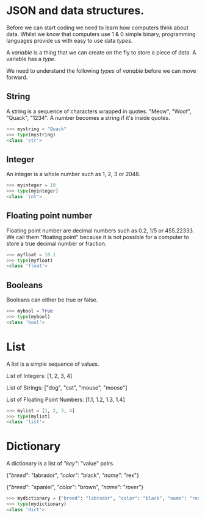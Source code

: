 # JSON and data structures.

Before we can start coding we need to learn how computers think about data. Whilst we know that computers use 1 & 0 simple binary, programming languages provide us with easy to use data *types*.

A *variable* is a thing that we can create on the fly to store a piece of data. A variable has a *type*.

We need to understand the following *types* of *variable* before we can move forward.

## String 

A string is a sequence of characters wrapped in quotes. "Meow", "Woof", "Quack", "1234". A number becomes a string if it's inside quotes.

```python
>>> mystring = "Quack"
>>> type(mystring)
<class 'str'>
```

## Integer

An integer is a whole number such as 1, 2, 3 or 2048.

```python
>>> myinteger = 10
>>> type(myinteger)
<class 'int'>
```

## Floating point number

Floating point number are decimal numbers such as 0.2, 1/5 or 455.22333. We call them "floating point" because it is not possible for a computer to store a true decimal number or fraction.

```python
>>> myfloat = 10.1
>>> type(myfloat)
<class 'float'>
```

## Booleans

Booleans can either be true or false.

```python
>>> mybool = True
>>> type(mybool)
<class 'bool'>
```

# List

A list is a simple sequence of values.

List of Integers: [1, 2, 3, 4]

List of Strings: ["dog", "cat", "mouse", "moose"]

List of Floating Point Numbers: [1.1, 1.2, 1.3, 1.4]

```python
>>> mylist = [1, 2, 3, 4]
>>> type(mylist)
<class 'list'>
```

# Dictionary
A dictionary is a list of *"key"*: "value" pairs.

{*"breed"*: "labrador", *"color"*: "black", *"name"*: "rex"}

{*"breed"*: "spaniel", *"color"*: "brown", *"name"*: "rover"}

```python
>>> mydictionary = {"breed": "labrador", "color": "black", "name": "rex"}  
>>> type(mydictionary)
<class 'dict'>
```
